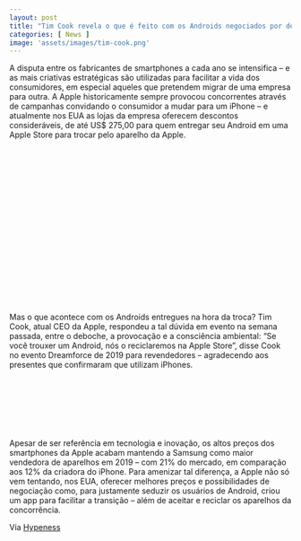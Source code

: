```yaml
---
layout: post
title: "Tim Cook revela o que é feito com os Androids negociados por descontos na Apple"
categories: [ News ]
image: 'assets/images/tim-cook.png'
---
```


A disputa entre os fabricantes de smartphones a cada ano se intensifica – e as mais criativas estratégicas são utilizadas para facilitar a vida dos consumidores, em especial aqueles que pretendem migrar de uma empresa para outra. A Apple historicamente sempre provocou concorrentes através de campanhas convidando o consumidor a mudar para um iPhone – e atualmente nos EUA as lojas da empresa oferecem descontos consideráveis, de até US$ 275,00 para quem entregar seu Android em uma Apple Store para trocar pelo aparelho da Apple.

<!-- QUADRADO -->
<script async src="//pagead2.googlesyndication.com/pagead/js/adsbygoogle.js"></script>
<ins class="adsbygoogle"
style="display:inline-block;width:336px;height:280px"
data-ad-client="ca-pub-2838251107855362"
data-ad-slot="5351066970"></ins>
<script>
(adsbygoogle = window.adsbygoogle || []).push({});
</script>

Mas o que acontece com os Androids entregues na hora da troca? Tim Cook, atual CEO da Apple, respondeu a tal dúvida em evento na semana passada, entre o deboche, a provocação e a consciência ambiental: “Se você trouxer um Android, nós o reciclaremos na Apple Store”, disse Cook no evento Dreamforce de 2019 para revendedores – agradecendo aos presentes que confirmaram que utilizam iPhones.

<!-- MINI ANÚNCIO -->
<script async src="//pagead2.googlesyndication.com/pagead/js/adsbygoogle.js"></script>
<!-- Games Root -->
<ins class="adsbygoogle"
style="display:inline-block;width:730px;height:95px"
data-ad-client="ca-pub-2838251107855362"
data-ad-slot="5351066970"></ins>
<script>
(adsbygoogle = window.adsbygoogle || []).push({});
</script>

Apesar de ser referência em tecnologia e inovação, os altos preços dos smartphones da Apple acabam mantendo a Samsung como maior vendedora de aparelhos em 2019 – com 21% do mercado, em comparação aos 12% da criadora do iPhone. Para amenizar tal diferença, a Apple não só vem tentando, nos EUA, oferecer melhores preços e possibilidades de negociação como, para justamente seduzir os usuários de Android, criou um app para facilitar a transição – além de aceitar e reciclar os aparelhos da concorrência. 

<!-- RETANGULO LARGO 2 -->
<script async src="//pagead2.googlesyndication.com/pagead/js/adsbygoogle.js"></script>
<ins class="adsbygoogle"
style="display:block; text-align:center;"
data-ad-layout="in-article"
data-ad-format="fluid"
data-ad-client="ca-pub-2838251107855362"
data-ad-slot="8549252987"></ins>
<script>
(adsbygoogle = window.adsbygoogle || []).push({});
</script>

Via [Hypeness](https://www.hypeness.com.br/2019/12/tim-cook-revela-o-que-e-feito-com-os-androids-negociados-por-descontos-na-apple/)
